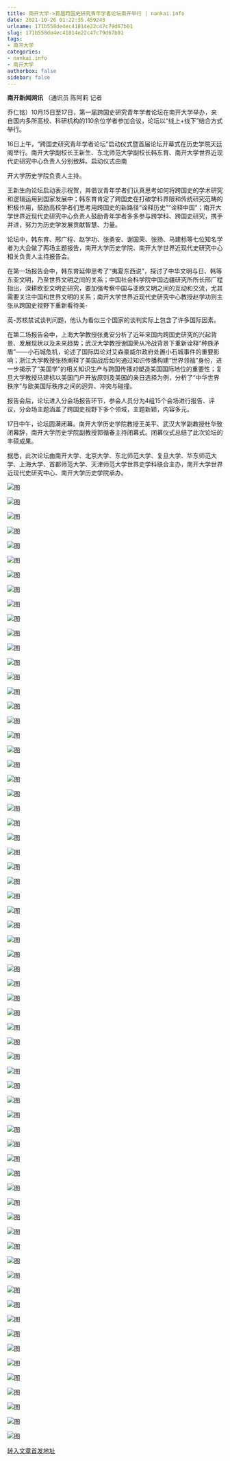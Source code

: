 ```yaml
---
title: 南开大学->首届跨国史研究青年学者论坛南开举行 | nankai.info
date: 2021-10-26 01:22:35.459243
urlname: 171b558de4ec41814e22c47c79d67b01
slug: 171b558de4ec41814e22c47c79d67b01
tags: 
- 南开大学
categories:
- nankai.info
- 南开大学
authorbox: false
sidebar: false
---
```

**南开新闻网讯** （通讯员 陈阿莉 记者

乔仁铭）10月15日至17日，第一届跨国史研究青年学者论坛在南开大学举办，来自国内多所高校、科研机构的110余位学者参加会议，论坛以“线上+线下”结合方式举行。

16日上午，“跨国史研究青年学者论坛”启动仪式暨首届论坛开幕式在历史学院天廷阁举行。南开大学副校长王新生、东北师范大学副校长韩东育、南开大学世界近现代史研究中心负责人分别致辞。启动仪式由南
<!--more-->
开大学历史学院负责人主持。

王新生向论坛启动表示祝贺，并倡议青年学者们认真思考如何将跨国史的学术研究和逻辑运用到国家发展中；韩东育肯定了跨国史在打破学科界限和传统研究范畴的积极作用，鼓励高校学者们思考用跨国史的新路径“诠释历史”“诠释中国”；南开大学世界近现代史研究中心负责人鼓励青年学者多多参与跨学科、跨国史研究，携手并进，努力为历史学发展贡献智慧、力量。

论坛中，韩东育、邢广程、赵学功、张勇安、谢国荣、张扬、马建标等七位知名学者为大会做了两场主题报告，南开大学历史学院、南开大学世界近现代史研究中心相关负责人主持报告会。

在第一场报告会中，韩东育延伸思考了“夷夏东西说”，探讨了中华文明与日、韩等东亚文明，乃至世界文明之间的关系；中国社会科学院中国边疆研究所所长邢广程指出，深耕欧亚文明史研究，要加强考察中国与亚欧文明之间的互动和交流，尤其需要关注中国和世界文明的关系；南开大学世界近现代史研究中心教授赵学功则主张从跨国史视野下重新看待美-

英-苏核禁试谈判问题，他认为看似三个国家的谈判实际上包含了许多国际因素。

在第二场报告会中，上海大学教授张勇安分析了近年来国内跨国史研究的兴起背景、发展现状以及未来趋势；武汉大学教授谢国荣从冷战背景下重新诠释“种族矛盾”——小石城危机，论述了国际舆论对艾森豪威尔政府处置小石城事件的重要影响；浙江大学教授张杨阐释了美国战后如何通过知识传播构建“世界领袖”身份，进一步揭示了“美国学”的相关知识生产与跨国传播对塑造美国国际地位的重要性；复旦大学教授马建标以美国门户开放原则及美国的亲日选择为例，分析了“中华世界秩序”与欧美国际秩序之间的迥异、冲突与碰撞。

报告会后，论坛进入分会场报告环节，参会人员分为4组15个会场进行报告、评议，分会场主题涵盖了跨国史视野下多个领域，主题新颖，内容多元。

17日中午，论坛圆满闭幕。南开大学历史学院教授王美平、武汉大学副教授杜华致闭幕辞，南开大学历史学院副教授郭循春主持闭幕式。闭幕仪式总结了此次论坛的丰硕成果。

据悉，此次论坛由南开大学、北京大学、东北师范大学、复旦大学、华东师范大学、上海大学、首都师范大学、天津师范大学世界史学科联合主办，南开大学世界近现代史研究中心、南开大学历史学院承办。

![图](http://news.nankai.edu.cn/ywsd/system/2021/10/22/g)

![图](http://news.nankai.edu.cn/ywsd/system/2021/10/22/p)

![图](http://news.nankai.edu.cn/ywsd/system/2021/10/22/j)

![图](http://news.nankai.edu.cn/ywsd/system/2021/10/22/)

![图](http://news.nankai.edu.cn/ywsd/system/2021/10/22/a)

![图](http://news.nankai.edu.cn/ywsd/system/2021/10/22/0)

![图](http://news.nankai.edu.cn/ywsd/system/2021/10/22/6)

![图](http://news.nankai.edu.cn/ywsd/system/2021/10/22/4)

![图](http://news.nankai.edu.cn/ywsd/system/2021/10/22/1)

![图](http://news.nankai.edu.cn/ywsd/system/2021/10/22/c)

![图](http://news.nankai.edu.cn/ywsd/system/2021/10/22/6)

![图](http://news.nankai.edu.cn/ywsd/system/2021/10/22/4)

![图](http://news.nankai.edu.cn/ywsd/system/2021/10/22/_)

![图](http://news.nankai.edu.cn/ywsd/system/2021/10/22/9)

![图](http://news.nankai.edu.cn/ywsd/system/2021/10/22/9)

![图](http://news.nankai.edu.cn/ywsd/system/2021/10/22/2)

![图](http://news.nankai.edu.cn/ywsd/system/2021/10/22/2)

![图](http://news.nankai.edu.cn/ywsd/system/2021/10/22/4)

![图](http://news.nankai.edu.cn/ywsd/system/2021/10/22/0)

![图](http://news.nankai.edu.cn/ywsd/system/2021/10/22/0)

![图](http://news.nankai.edu.cn/ywsd/system/2021/10/22/0)

![图](http://news.nankai.edu.cn/ywsd/system/2021/10/22/3)

![图](http://news.nankai.edu.cn/ywsd/system/2021/10/22/0)

![图](http://news.nankai.edu.cn/ywsd/system/2021/10/22/0)

![图](http://news.nankai.edu.cn/)

![图](http://news.nankai.edu.cn/ywsd/system/2021/10/22/2)

![图](http://news.nankai.edu.cn/ywsd/system/2021/10/22/2)

![图](http://news.nankai.edu.cn/ywsd/system/2021/10/22/4)

![图](http://news.nankai.edu.cn/)

![图](http://news.nankai.edu.cn/ywsd/system/2021/10/22/0)

![图](http://news.nankai.edu.cn/ywsd/system/2021/10/22/0)

![图](http://news.nankai.edu.cn/ywsd/system/2021/10/22/0)

![图](http://news.nankai.edu.cn/)

![图](http://news.nankai.edu.cn/ywsd/system/2021/10/22/3)

![图](http://news.nankai.edu.cn/ywsd/system/2021/10/22/0)

![图](http://news.nankai.edu.cn/ywsd/system/2021/10/22/0)

![图](http://news.nankai.edu.cn/)

![图](http://news.nankai.edu.cn/ywsd/system/2021/10/22/c)

![图](http://news.nankai.edu.cn/ywsd/system/2021/10/22/i)

![图](http://news.nankai.edu.cn/ywsd/system/2021/10/22/p)

![图](http://news.nankai.edu.cn/)

![图](http://news.nankai.edu.cn/ywsd/system/2021/10/22/n)

![图](http://news.nankai.edu.cn/ywsd/system/2021/10/22/c)

![图](http://news.nankai.edu.cn/ywsd/system/2021/10/22/)

![图](http://news.nankai.edu.cn/ywsd/system/2021/10/22/u)

![图](http://news.nankai.edu.cn/ywsd/system/2021/10/22/d)

![图](http://news.nankai.edu.cn/ywsd/system/2021/10/22/e)

![图](http://news.nankai.edu.cn/ywsd/system/2021/10/22/)

![图](http://news.nankai.edu.cn/ywsd/system/2021/10/22/i)

![图](http://news.nankai.edu.cn/ywsd/system/2021/10/22/a)

![图](http://news.nankai.edu.cn/ywsd/system/2021/10/22/k)

![图](http://news.nankai.edu.cn/ywsd/system/2021/10/22/n)

![图](http://news.nankai.edu.cn/ywsd/system/2021/10/22/a)

![图](http://news.nankai.edu.cn/ywsd/system/2021/10/22/n)

![图](http://news.nankai.edu.cn/ywsd/system/2021/10/22/)

![图](http://news.nankai.edu.cn/ywsd/system/2021/10/22/s)

![图](http://news.nankai.edu.cn/ywsd/system/2021/10/22/w)

![图](http://news.nankai.edu.cn/ywsd/system/2021/10/22/e)

![图](http://news.nankai.edu.cn/ywsd/system/2021/10/22/n)

![图](http://news.nankai.edu.cn/)

![图](http://news.nankai.edu.cn/)

![图](http://news.nankai.edu.cn/ywsd/system/2021/10/22/:)

![图](http://news.nankai.edu.cn/ywsd/system/2021/10/22/p)

![图](http://news.nankai.edu.cn/ywsd/system/2021/10/22/t)

![图](http://news.nankai.edu.cn/ywsd/system/2021/10/22/t)

![图](http://news.nankai.edu.cn/ywsd/system/2021/10/22/h)

[转入文章首发地址](http://news.nankai.edu.cn/ywsd/system/2021/10/22/030048479.shtml)